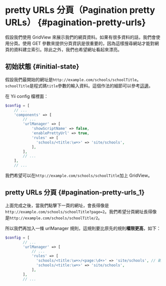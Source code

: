 # pretty URLs 分頁（Pagination pretty URLs） {#pagination-pretty-urls}

假設我們使用 GridView 來展示我們的網頁資料。如果有很多資料的話，我們會使用分頁。使用 GET 參數來提供分頁資訊是很重要的，因為這樣搜尋網站才能對網頁的資料建立索引。除此之外，我們也希望網址看起來漂亮。

## 初始狀態 {#initial-state}

假設我們最開始的網址是`http://example.com/schools/schoolTitle`。`schoolTitle`是程式碼`title`參數的輸入資料。這個作法的細節可以參考[這邊](/urls-variable-number-of-parameters.md)。

在 Yii config 檔裡面：

```php
$config = [
    // ...
    'components' => [
        // ...
        'urlManager' => [
            'showScriptName' => false,
            'enablePrettyUrl' => true,
            'rules' => [
              'schools/<title:\w+>' => 'site/schools',
            ],
        ],
        // ...
    ],
    // ...
```

我們希望可以在`http://example.com/schools/schoolTitle`加上 GridView。

## pretty URLs 分頁 {#pagination-pretty-urls_1}

上面完成之後，當我們點擊下一頁的網址，會長得像是`http://example.com/schools/schoolTitle?page=2`。我們希望分頁網址長得像是`http://example.com/schools/schoolTitle/2`。

所以我們再加入一條 urlManager 規則，這規則要比原先的規則**權限更高**，如下：

```php
$config = [
        // ...
        'urlManager' => [
            // ...
            'rules' => [
              'schools/<title:\w+>/<page:\d+>' => 'site/schools', // 新規則
              'schools/<title:\w+>' => 'site/schools',
            ],
        ],
        // ...
```



